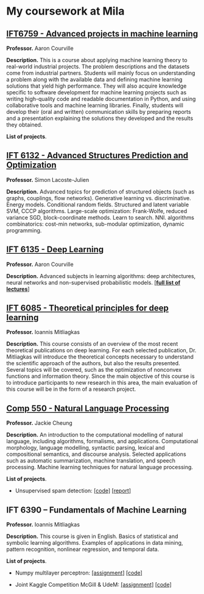 # My coursework at Mila

## [IFT6759 - Advanced projects in machine learning](https://github.com/mila-iqia/ift6759/blob/master/syllabus.md)

**Professor.** Aaron Courville

**Description.** This is a course about applying machine learning theory to real-world industrial projects. The problem descriptions and the datasets come from industrial partners. Students will mainly focus on understanding a problem along with the available data and defining machine learning solutions that yield high performance. They will also acquire knowledge specific to software development for machine learning projects such as writing high-quality code and readable documentation in Python, and using collaborative tools and machine learning libraries. Finally, students will develop their (oral and written) communication skills by preparing reports and a presentation explaining the solutions they developed and the results they obtained.

**List of projects**.

## [IFT 6132 - Advanced Structures Prediction and Optimization](http://www.iro.umontreal.ca/~slacoste/teaching/ift6132/W18/)

**Professor.** Simon Lacoste-Julien

**Description.** Advanced topics for prediction of structured objects (such as graphs, couplings, flow networks). Generative learning vs. discriminative. Energy models. Conditional random fields. Structured and latent variable SVM, CCCP algorithms. Large-scale optimization: Frank-Wolfe, reduced variance SGD, block-coordinate methods. Learn to search. NNI. algorithms combinatorics: cost-min networks, sub-modular optimization, dynamic programming.

## [IFT 6135 - Deep Learning](https://ift6135h18.wordpress.com/category/lectures/)

**Professor.** Aaron Courville

**Description.** Advanced subjects in learning algorithms: deep architectures, neural networks and non-supervised probabilistic models. [[**full list of lectures**]](https://github.com/JGuymont/mila-courses/tree/master/ift6135/lectures)

## [IFT 6085 - Theoretical principles for deep learning](http://mitliagkas.github.io/ift6085-dl-theory-class-2019/)

**Professor.** Ioannis Mitliagkas

**Description.** This course consists of an overview of the most recent theoretical publications on deep learning. For each selected publication, Dr. Mitliagkas will introduce the theoretical concepts necessary to understand the scientific approach of the authors, but also the results presented. Several topics will be covered, such as the optimization of nonconvex functions and information theory. Since the main objective of this course is to introduce participants to new research in this area, the main evaluation of this course will be in the form of a research project.

## [Comp 550 - Natural Language Processing](https://horizon.mcgill.ca/pban1/bwckschd.p_disp_detail_sched?term_in=201709&crn_in=24586&search_mode_in=)

**Professor.** Jackie Cheung

**Description.** An introduction to the computational modelling of natural language, including algorithms, formalisms, and applications. Computational morphology, language modelling, syntactic parsing, lexical and compositional semantics, and discourse analysis. Selected applications such as automatic summarization, machine translation, and speech processing. Machine learning techniques for natural language processing.

**List of projects**.

* Unsupervised spam detection: [[code]](https://github.com/JGuymont/vae-anomaly-detector)    [[report]](https://github.com/JGuymont/vae-anomaly-detector/blob/master/docs/report/report.pdf)

## IFT 6390 – Fundamentals of Machine Learning

**Professor.** Ioannis Mitliagkas

**Description.** This course is given in English. Basics of statistical and symbolic learning algorithms. Examples of applications in data mining, pattern recognition, nonlinear regression, and temporal data.

**List of projects**.

* Numpy multilayer perceptron: [[assignment]](https://github.com/JGuymont/mila-courses/blob/master/ift6390/assignment03/assignment03.pdf)    [[code]](https://github.com/JGuymont/numpy-multilayer-perceptron)

* Joint Kaggle Competition McGill & UdeM: [[assignment]](https://github.com/JGuymont/mila-courses/blob/master/ift6390/assignment04/Kaggle_competition_IFT6390.pdf)    [[code]]()
